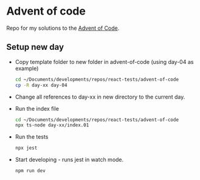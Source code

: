 # Advent of code

Repo for my solutions to the [Advent of Code](https://adventofcode.com/2023/).

## Setup new day

* Copy template folder to new folder in advent-of-code (using day-04 as example)

    ```bash
    cd ~/Documents/developments/repos/react-tests/advent-of-code
    cp -R day-xx day-04
    ```

* Change all references to day-xx in new directory to the current day.

* Run the index file

    ```bash
    cd ~/Documents/developments/repos/react-tests/advent-of-code
    npx ts-node day-xx/index.01
    ```

* Run the tests

    ```bash
    npx jest
    ```

* Start developing - runs jest in watch mode.

    ```bash
    npm run dev
    ```
